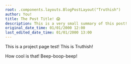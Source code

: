 ```yaml
---
root: .components.layouts.BlogPostLayout("Truthish")
author: You!
title: The Post Title! 😱
description: This is a very small summary of this post!
original_date_time: 01/01/2000 12:00
last_edited_date_time: 01/01/2000 13:00
---
```


This is a project page test! This is Truthish!

How cool is that! Beep-boop-beep!
